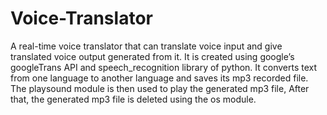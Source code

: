 # Voice-Translator
A real-time voice translator that can translate voice input and give translated voice output generated from it. It is created using google’s googleTrans API and speech_recognition library of python. It converts text from one language to another language and saves its mp3 recorded file. The playsound module is then used to play the generated mp3 file, After that, the generated mp3 file is deleted using the os module.
